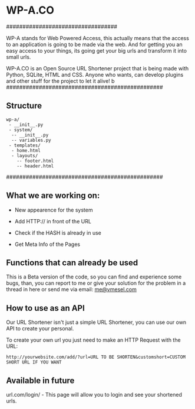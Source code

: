 # WP-A.CO
##################################

WP-A stands for Web Powered Access, this actually means that the access to an application is going to be made via the web. And for getting you an easy access to your things, its going get your big urls and transform it into small urls.

WP-A.CO is an Open Source URL Shortener project that is being made with Python, SQLite, HTML and CSS.
Anyone who wants, can develop plugins and other stuff for the project to let it alive!
b
################################################
## Structure
```
wp-a/
 - __init__.py
 - system/
  -- __init__.py
  -- variables.py
 - templates/
  - home.html
  - layouts/
    -- footer.html
    -- header.html
```
################################################
## What we are working on:

- New appearence for the system

- Add HTTP:// in front of the URL

- Check if the HASH is already in use

- Get Meta Info of the Pages

## Functions that can already be used

This is a Beta version of the code, so you can find and experience some bugs, than, you can report to me or give your solution for the problem in a thread in here or send me via email: me@vmesel.com

## How to use as an API

Our URL Shortener isn't just a simple URL Shortener, you can use our own API to create your personal.

To create your own url you just need to make an HTTP Request with the URL:

```
http://yourwebsite.com/add/?url=URL TO BE SHORTEN&customshort=CUSTOM SHORT URL IF YOU WANT
```


## Available in future

url.com/login/ - This page will allow you to login and see your shortened urls.
